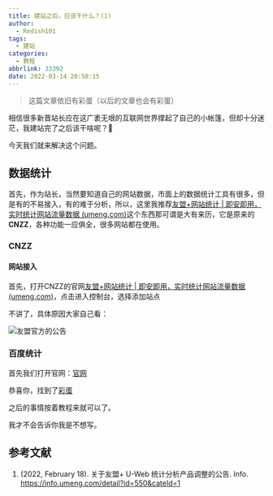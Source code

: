```yaml
---
title: 建站之后，应该干什么？(1)
author:
  - Redish101
tags:
  - 建站
categories:
  - 教程
abbrlink: 33392
date: 2022-03-14 20:58:15
---
```


> 这篇文章依旧有彩蛋（以后的文章也会有彩蛋）

相信很多新晋站长应在这广袤无垠的互联网世界撑起了自己的小帐篷，但却十分迷茫，我建站完了之后该干啥呢？🤔️

今天我们就来解决这个问题。

## 数据统计

首先，作为站长，当然要知道自己的网站数据，市面上的数据统计工具有很多，但是有的不易接入，有的难于分析，所以，这里我推荐[友盟+网站统计 | 即安即用，实时统计网站流量数据 (umeng.com)](https://www.umeng.com/web)这个东西那可谓是大有来历，它是原来的**CNZZ**，各种功能一应俱全，很多网站都在使用。

### CNZZ

#### 网站接入

首先，打开CNZZ的官网[友盟+网站统计 | 即安即用，实时统计网站流量数据 (umeng.com)](https://www.umeng.com/web)，点击进入控制台，选择添加站点

不讲了，具体原因大家自己看：

![友盟官方的公告](https://cdn1.tianli0.top/gh/Redish101/cdn@src/img/20220315210032.png)

### 百度统计

首先我们打开官网：[官网](https://tongji.baidu.com/)

恭喜你，找到了[彩蛋](https://redish101.github.io/jspvz)

之后的事情按着教程来就可以了。

我才不会告诉你我是不想写。

## 参考文献

1. (2022, February 18). 关于友盟+ U-Web 统计分析产品调整的公告. Info. https://info.umeng.com/detail?id=550&cateId=1

